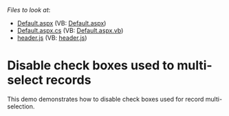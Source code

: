 <!-- default file list -->
*Files to look at*:

* [Default.aspx](./CS/WebSite/Default.aspx) (VB: [Default.aspx](./VB/WebSite/Default.aspx))
* [Default.aspx.cs](./CS/WebSite/Default.aspx.cs) (VB: [Default.aspx.vb](./VB/WebSite/Default.aspx.vb))
* [header.js](./CS/WebSite/JS/header.js) (VB: [header.js](./VB/WebSite/JS/header.js))
<!-- default file list end -->
# Disable check boxes used to multi-select records


<p>This demo demonstrates how to disable check boxes used for record multi-selection.</p>

<br/>


